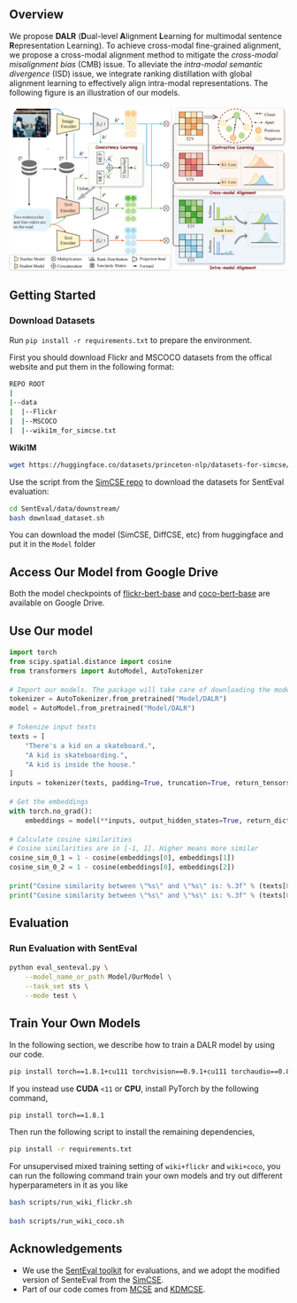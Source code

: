 
## Overview

We propose **DALR** (**D**ual-level **A**lignment **L**earning for multimodal sentence **R**epresentation Learning). 
To achieve cross-modal fine-grained alignment, we propose a cross-modal alignment method to mitigate the *cross-modal misalignment bias* (CMB) issue.
To alleviate the *intra-modal semantic divergence* (ISD) issue, we integrate ranking distillation with global alignment learning to effectively align intra-modal representations.
The following figure is an illustration of our models.

![](figure/model.png)


## Getting Started

### Download Datasets 
Run `pip install -r requirements.txt` to prepare the environment.

First you should download Flickr and MSCOCO datasets from the offical website and put them in the following format:

```bash
REPO ROOT
|
|--data    
|  |--Flickr  
|  |--MSCOCO
|  |--wiki1m_for_simcse.txt
```

**Wiki1M**
```bash
wget https://huggingface.co/datasets/princeton-nlp/datasets-for-simcse/resolve/main/wiki1m_for_simcse.txt
```

Use the script from the [SimCSE repo](https://github.com/princeton-nlp/SimCSE) to download the datasets for SentEval evaluation:

```bash
cd SentEval/data/downstream/
bash download_dataset.sh
```

You can download the model (SimCSE, DiffCSE, etc) from huggingface and put it in the `Model` folder


## Access Our Model from Google Drive
Both the model checkpoints of [flickr-bert-base](https://drive.google.com/drive/folders/1HydlrejDfI2f7KrSiiJqpLq4nimziGYY?usp=drive_link) and [coco-bert-base](https://drive.google.com/drive/folders/1MER98KbqI0gt6Mf3FwTvGterf4coUL_J?usp=drive_link) are available on Google Drive.


## Use Our model
``` python
import torch
from scipy.spatial.distance import cosine
from transformers import AutoModel, AutoTokenizer

# Import our models. The package will take care of downloading the models from the google drives
tokenizer = AutoTokenizer.from_pretrained("Model/DALR")
model = AutoModel.from_pretrained("Model/DALR")

# Tokenize input texts
texts = [
    "There's a kid on a skateboard.",
    "A kid is skateboarding.",
    "A kid is inside the house."
]
inputs = tokenizer(texts, padding=True, truncation=True, return_tensors="pt")

# Get the embeddings
with torch.no_grad():
    embeddings = model(**inputs, output_hidden_states=True, return_dict=True).pooler_output

# Calculate cosine similarities
# Cosine similarities are in [-1, 1]. Higher means more similar
cosine_sim_0_1 = 1 - cosine(embeddings[0], embeddings[1])
cosine_sim_0_2 = 1 - cosine(embeddings[0], embeddings[2])

print("Cosine similarity between \"%s\" and \"%s\" is: %.3f" % (texts[0], texts[1], cosine_sim_0_1))
print("Cosine similarity between \"%s\" and \"%s\" is: %.3f" % (texts[0], texts[2], cosine_sim_0_2))

```
## Evaluation

### Run Evaluation with SentEval
```bash
python eval_senteval.py \
    --model_name_or_path Model/OurModel \
    --task_set sts \
    --mode test \
```


## Train Your Own Models

In the following section, we describe how to train a DALR model by using our code.

```bash
pip install torch==1.8.1+cu111 torchvision==0.9.1+cu111 torchaudio==0.8.1 -f https://download.pytorch.org/whl/torch_stable.html
```

If you instead use **CUDA** `<11` or **CPU**, install PyTorch by the following command,

```bash
pip install torch==1.8.1
```

Then run the following script to install the remaining dependencies,

```bash
pip install -r requirements.txt
```
For unsupervised mixed training setting of `wiki+flickr` and `wiki+coco`, you can run the following command train your own models and try out different hyperparameters in it as you like
```bash
bash scripts/run_wiki_flickr.sh

bash scripts/run_wiki_coco.sh
```


## Acknowledgements

- We use the [SentEval toolkit](https://github.com/facebookresearch/SentEval) for evaluations, and we adopt the modified version of SenteEval from the [SimCSE](https://github.com/princeton-nlp/SimCSE). 
- Part of our code comes from [MCSE](https://github.com/uds-lsv/MCSE) and [KDMCSE](https://github.com/duyngtr16061999/KDMCSE).
